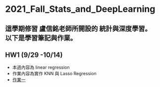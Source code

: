 # 2021_Fall_Stats_and_DeepLearning
這學期修習 盧信銘老師所開設的 統計與深度學習。  
以下是學習筆記與作業。
---
## HW1 (9/29 -10/14)
* 本週內容為 linear regression
* 作業內容為實作 KNN 與 Lasso Regression  
* [作業一]()
